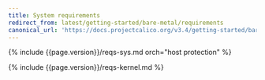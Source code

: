 ```yaml
---
title: System requirements
redirect_from: latest/getting-started/bare-metal/requirements
canonical_url: 'https://docs.projectcalico.org/v3.4/getting-started/bare-metal/requirements'
---
```


{% include {{page.version}}/reqs-sys.md orch="host protection" %}

{% include {{page.version}}/reqs-kernel.md %}
